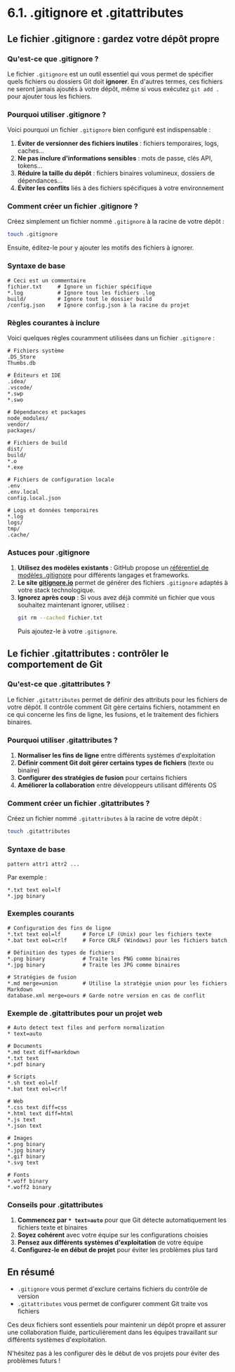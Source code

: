 # 6.1. .gitignore et .gitattributes

## Le fichier .gitignore : gardez votre dépôt propre

### Qu'est-ce que .gitignore ?

Le fichier `.gitignore` est un outil essentiel qui vous permet de spécifier quels fichiers ou dossiers Git doit **ignorer**. En d'autres termes, ces fichiers ne seront jamais ajoutés à votre dépôt, même si vous exécutez `git add .` pour ajouter tous les fichiers.

### Pourquoi utiliser .gitignore ?

Voici pourquoi un fichier `.gitignore` bien configuré est indispensable :

1. **Éviter de versionner des fichiers inutiles** : fichiers temporaires, logs, caches...
2. **Ne pas inclure d'informations sensibles** : mots de passe, clés API, tokens...
3. **Réduire la taille du dépôt** : fichiers binaires volumineux, dossiers de dépendances...
4. **Éviter les conflits** liés à des fichiers spécifiques à votre environnement

### Comment créer un fichier .gitignore ?

Créez simplement un fichier nommé `.gitignore` à la racine de votre dépôt :

```bash
touch .gitignore
```

Ensuite, éditez-le pour y ajouter les motifs des fichiers à ignorer.

### Syntaxe de base

```
# Ceci est un commentaire
fichier.txt     # Ignore un fichier spécifique
*.log           # Ignore tous les fichiers .log
build/          # Ignore tout le dossier build
/config.json    # Ignore config.json à la racine du projet
```

### Règles courantes à inclure

Voici quelques règles couramment utilisées dans un fichier `.gitignore` :

```
# Fichiers système
.DS_Store
Thumbs.db

# Éditeurs et IDE
.idea/
.vscode/
*.swp
*.swo

# Dépendances et packages
node_modules/
vendor/
packages/

# Fichiers de build
dist/
build/
*.o
*.exe

# Fichiers de configuration locale
.env
.env.local
config.local.json

# Logs et données temporaires
*.log
logs/
tmp/
.cache/
```

### Astuces pour .gitignore

1. **Utilisez des modèles existants** : GitHub propose un [référentiel de modèles .gitignore](https://github.com/github/gitignore) pour différents langages et frameworks.
2. **Le site [gitignore.io](https://www.toptal.com/developers/gitignore)** permet de générer des fichiers `.gitignore` adaptés à votre stack technologique.
3. **Ignorez après coup** : Si vous avez déjà commité un fichier que vous souhaitez maintenant ignorer, utilisez :
   ```bash
   git rm --cached fichier.txt
   ```
   Puis ajoutez-le à votre `.gitignore`.

## Le fichier .gitattributes : contrôler le comportement de Git

### Qu'est-ce que .gitattributes ?

Le fichier `.gitattributes` permet de définir des attributs pour les fichiers de votre dépôt. Il contrôle comment Git gère certains fichiers, notamment en ce qui concerne les fins de ligne, les fusions, et le traitement des fichiers binaires.

### Pourquoi utiliser .gitattributes ?

1. **Normaliser les fins de ligne** entre différents systèmes d'exploitation
2. **Définir comment Git doit gérer certains types de fichiers** (texte ou binaire)
3. **Configurer des stratégies de fusion** pour certains fichiers
4. **Améliorer la collaboration** entre développeurs utilisant différents OS

### Comment créer un fichier .gitattributes ?

Créez un fichier nommé `.gitattributes` à la racine de votre dépôt :

```bash
touch .gitattributes
```

### Syntaxe de base

```
pattern attr1 attr2 ...
```

Par exemple :
```
*.txt text eol=lf
*.jpg binary
```

### Exemples courants

```
# Configuration des fins de ligne
*.txt text eol=lf       # Force LF (Unix) pour les fichiers texte
*.bat text eol=crlf     # Force CRLF (Windows) pour les fichiers batch

# Définition des types de fichiers
*.png binary            # Traite les PNG comme binaires
*.jpg binary            # Traite les JPG comme binaires

# Stratégies de fusion
*.md merge=union        # Utilise la stratégie union pour les fichiers Markdown
database.xml merge=ours # Garde notre version en cas de conflit
```

### Exemple de .gitattributes pour un projet web

```
# Auto detect text files and perform normalization
* text=auto

# Documents
*.md text diff=markdown
*.txt text
*.pdf binary

# Scripts
*.sh text eol=lf
*.bat text eol=crlf

# Web
*.css text diff=css
*.html text diff=html
*.js text
*.json text

# Images
*.png binary
*.jpg binary
*.gif binary
*.svg text

# Fonts
*.woff binary
*.woff2 binary
```

### Conseils pour .gitattributes

1. **Commencez par `* text=auto`** pour que Git détecte automatiquement les fichiers texte et binaires
2. **Soyez cohérent** avec votre équipe sur les configurations choisies
3. **Pensez aux différents systèmes d'exploitation** de votre équipe
4. **Configurez-le en début de projet** pour éviter les problèmes plus tard

## En résumé

- `.gitignore` vous permet d'exclure certains fichiers du contrôle de version
- `.gitattributes` vous permet de configurer comment Git traite vos fichiers

Ces deux fichiers sont essentiels pour maintenir un dépôt propre et assurer une collaboration fluide, particulièrement dans les équipes travaillant sur différents systèmes d'exploitation.

N'hésitez pas à les configurer dès le début de vos projets pour éviter des problèmes futurs !
